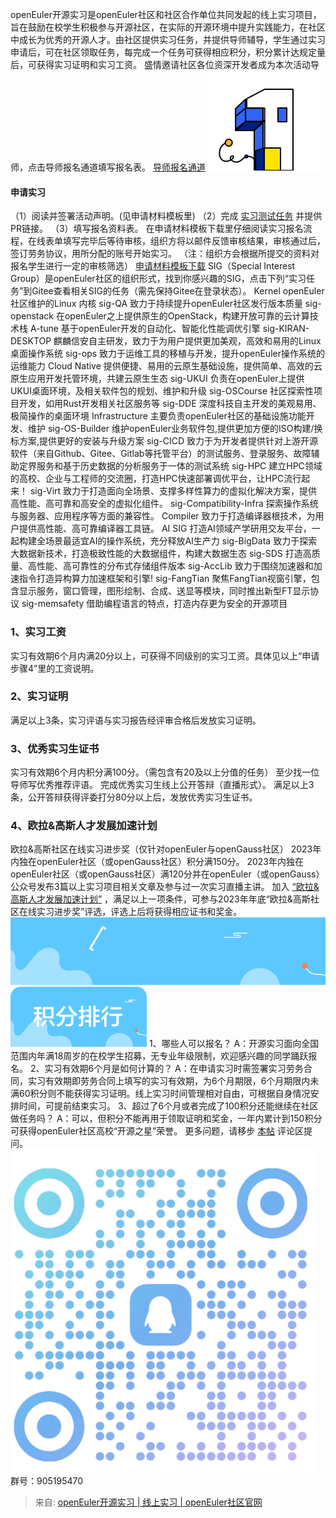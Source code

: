 openEuler开源实习是openEuler社区和社区合作单位共同发起的线上实习项目，旨在鼓励在校学生积极参与开源社区，在实际的开源环境中提升实践能力，在社区中成长为优秀的开源人才。由社区提供实习任务，并提供导师辅导，学生通过实习申请后，可在社区领取任务，每完成一个任务可获得相应积分，积分累计达规定量后，可获得实习证明和实习工资。 
盛情邀请社区各位资深开发者成为本次活动导师，点击导师报名通道填写报名表。 
[导师报名通道](https://docs.qq.com/form/page/DUlZIaGFGZ0JGQmZs)
![image.jpg](../images/31b9b13b5c379fd611debbe251f1996d.png)
#### 申请实习
（1）阅读并签署活动声明。(见申请材料模板里)
（2）完成 [实习测试任务](https://gitee.com/openeuler-competition/opensource-internship/issues/I4A68T?from=project-issue) 并提供PR链接。
（3）填写报名资料表。
在申请材料模板下载里仔细阅读实习报名流程，在线表单填写完毕后等待审核，组织方将以邮件反馈审核结果，审核通过后，签订劳务协议，用所分配的账号开始实习。 （注：组织方会根据所提交的资料对报名学生进行一定的审核筛选）
[申请材料模板下载](https://openeuler-website-beijing.obs.cn-north-4.myhuaweicloud.com/%E5%BC%80%E6%BA%90%E5%AE%9E%E4%B9%A0%E8%B5%84%E6%96%99%E4%B8%8B%E8%BD%BD/%E5%AE%9E%E4%B9%A0%E7%94%B3%E8%AF%B7%E6%9D%90%E6%96%99%E6%A8%A1%E6%9D%BF%20.rar)
SIG（Special Interest Group）是openEuler社区的组织形式，找到你感兴趣的SIG，点击下列“实习任务”到Gitee查看相关SIG的任务（需先保持Gitee在登录状态）。
Kernel
openEuler社区维护的Linux 内核
sig-QA
致力于持续提升openEuler社区发行版本质量
sig-openstack
在openEuler之上提供原生的OpenStack，构建开放可靠的云计算技术栈
A-tune
基于openEuler开发的自动化、智能化性能调优引擎
sig-KIRAN-DESKTOP
麒麟信安自主研发，致力于为用户提供更加美观，高效和易用的Linux桌面操作系统
sig-ops
致力于运维工具的移植与开发，提升openEuler操作系统的运维能力
Cloud Native
提供便捷、易用的云原生基础设施，提供简单、高效的云原生应用开发托管环境，共建云原生生态
sig-UKUI
负责在openEuler上提供UKUI桌面环境，及相关软件包的规划、维护和升级
sig-OSCourse
社区探索性项目开发，如用Rust开发相关社区服务等
sig-DDE
深度科技自主开发的美观易用、极简操作的桌面环境
Infrastructure
主要负责openEuler社区的基础设施功能开发、维护
sig-OS-Builder
维护openEuler业务软件包,提供更加方便的ISO构建/换标方案,提供更好的安装与升级方案
sig-CICD
致力于为开发者提供针对上游开源软件（来自Github、Gitee、Gitlab等托管平台）的测试服务、登录服务、故障辅助定界服务和基于历史数据的分析服务于一体的测试系统
sig-HPC
建立HPC领域的高校、企业与工程师的交流圈，打造HPC快速部署调优平台，让HPC流行起来！
sig-Virt
致力于打造面向全场景、支撑多样性算力的虚拟化解决方案，提供高性能、高可靠和高安全的虚拟化组件。
sig-Compatibility-Infra
探索操作系统与服务器、应用程序等方面的兼容性。
Compiler
致力于打造编译器根技术，为用户提供高性能、高可靠编译器工具链。
AI SIG
打造AI领域产学研用交友平台，一起构建全场景最适宜AI的操作系统，充分释放AI生产力
sig-BigData
致力于探索大数据新技术，打造极致性能的大数据组件，构建大数据生态
sig-SDS
打造高质量、高性能、高可靠性的分布式存储组件版本
sig-AccLib
致力于围绕加速器和加速指令打造异构算力加速框架和引擎!
sig-FangTian
聚焦FangTian视窗引擎，包含显示服务，窗口管理，图形绘制、合成、送显等模块，同时推出新型FT显示协议
sig-memsafety
借助编程语言的特点，打造内存更为安全的开源项目
### 1、实习工资
实习有效期6个月内满20分以上，可获得不同级别的实习工资。具体见以上“申请步骤4”里的工资说明。
### 2、实习证明
满足以上3条，实习评语与实习报告经评审合格后发放实习证明。
### 3、优秀实习生证书
实习有效期6个月内积分满100分。（需包含有20及以上分值的任务）
至少找一位导师写优秀推荐评语。
完成优秀实习生线上公开答辩（直播形式）。
满足以上3条，公开答辩获得评委打分80分以上后，发放优秀实习生证书。
### 4、欧拉&高斯人才发展加速计划
欧拉&高斯社区在线实习进步奖（仅针对openEuler与openGauss社区）
2023年内独在openEuler社区（或openGauss社区）积分满150分。
2023年内独在openEuler社区（或openGauss社区）满120分并在openEuler（或openGauss）公众号发布3篇以上实习项目相关文章及参与过一次实习直播主讲。
加入 [“欧拉&高斯人才发展加速计划”](https://edu.hicomputing.huawei.com/openeuler-opengauss-talent) ，满足以上一项条件，可参与2023年年底“欧拉&高斯社区在线实习进步奖”评选，评选上后将获得相应证书和奖金。
![image.jpg](../images/33c6a51c4d44ae31d96778cefcf6fa81.png)![image.jpg](../images/63723bf95437436c961dd941aeafc0d5.png)
1、哪些人可以报名？
A：开源实习面向全国范围内年满18周岁的在校学生招募，无专业年级限制，欢迎感兴趣的同学踊跃报名。
2、实习有效期6个月是如何计算的？
A：在申请实习时需签署实习劳务合同，实习有效期即劳务合同上填写的实习有效期，为6个月期限，6个月期限内未满60积分则不能获得实习证明。线上实习时间管理相对自由，可根据自身情况安排时间，可提前结束实习。
3、超过了6个月或者完成了100积分还能继续在社区做任务吗？
A：可以，但积分不能再用于领取证明和奖金，一年内累计到150积分可获得openEuler社区高校“开源之星”荣誉。
更多问题，请移步 [本帖](https://gitee.com/openeuler-competition/opensource-internship/issues/I4AJIR?from=project-issue) 评论区提问。
![image.jpg](../images/31fcb1393506f2ab245a678e8e3229b7.png)
群号：905195470

> 来自: [openEuler开源实习 | 线上实习 | openEuler社区官网](https://www.openeuler.org/zh/internship/#task)

